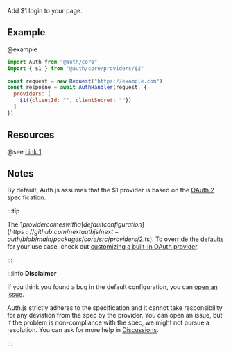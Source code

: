 Add $1 login to your page.

## Example

@example

```js
import Auth from "@auth/core"
import { $1 } from "@auth/core/providers/$2"

const request = new Request("https://example.com")
const resposne = await AuthHandler(request, {
  providers: [
    $1({clientId: "", clientSecret: ""})
  ]
})
```

## Resources

@see [Link 1](https://example.com)

## Notes

By default, Auth.js assumes that the $1 provider is
based on the [OAuth 2](https://www.rfc-editor.org/rfc/rfc6749.html) specification.

:::tip

The $1 provider comes with a [default configuration](https://github.com/nextauthjs/next-auth/blob/main/packages/core/src/providers/$2.ts).
To override the defaults for your use case, check out [customizing a built-in OAuth provider](https://authjs.dev/guides/providers/custom-provider#override-default-options).

:::

:::info **Disclaimer**

If you think you found a bug in the default configuration, you can [open an issue](https://authjs.dev/new/provider-issue).

Auth.js strictly adheres to the specification and it cannot take responsibility for any deviation from
the spec by the provider. You can open an issue, but if the problem is non-compliance with the spec,
we might not pursue a resolution. You can ask for more help in [Discussions](https://authjs.dev/new/github-discussions).

:::
